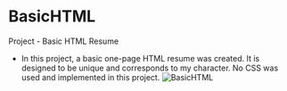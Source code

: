 # BasicHTML
Project - Basic HTML Resume
- In this project, a basic one-page HTML resume was created. It is designed to be unique and corresponds to my character. No CSS was used and implemented in this project.
![BasicHTML](https://user-images.githubusercontent.com/124061786/215933078-a146656f-0518-459e-9d6e-5fb8d426faec.png)
